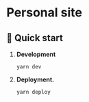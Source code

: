 <h1>Personal site</h1>

## 🚀 Quick start

1.  **Development**

    ```shell
    yarn dev
    ```

2.  **Deployment.**

    ```shell
    yarn deploy
    ```
